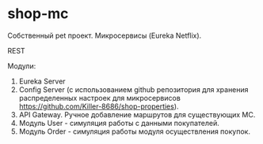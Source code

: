 # shop-mc

Собственный pet проект. 
Микросервисы (Eureka Netflix).

REST

Модули:

1) Eureka Server
2) Config Server (с использованием github репозитория для хранения распределенных настроек для микросервисов https://github.com/Killer-8686/shop-properties).
3) API Gateway. Ручное добавление маршрутов для существующих МС.
4) Модуль User - симуляция работы с данными покупателей.
5) Модуль Order - симуляция работы модуля осуществления покупок.

